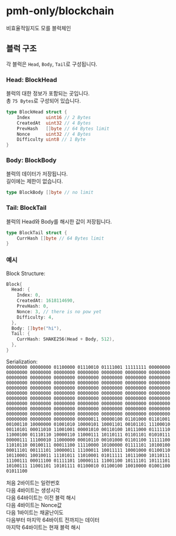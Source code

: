 # pmh-only/blockchain
비효율적일지도 모를 블럭체인

## 블럭 구조
각 블럭은 `Head`, `Body`, `Tail`로 구성됩니다.

### Head: BlockHead
블럭의 대한 정보가 포함되는 곳입니다.\
총 `75 Bytes`로 구성되어 있습니다.

```go
type BlockHead struct {
	Index      uint16 // 2 Bytes
	CreatedAt  uint32 // 4 Bytes
	PrevHash   []byte // 64 Bytes limit
	Nonce      uint32 // 4 Bytes
	Difficulty uint8 // 1 Byte
}
```

### Body: BlockBody
블럭의 데이터가 저장됩니다.\
길이에는 제한이 없습니다.

```go
type BlockBody []byte // no limit
```

### Tail: BlockTail
블럭의 Head와 Body를 해시한 값이 저장됩니다.

```go
type BlockTail struct {
	CurrHash []byte // 64 Bytes limit
}
```

### 예시
Block Structure:
```go
Block{
  Head: {
    Index: 0,
    CreatedAt: 1618114690,
    PrevHash: 0,
    Nonce: 3, // there is no pow yet
    Difficulty: 4,
  },
  Body: []byte("hi"),
  Tail: {
    CurrHash: SHAKE256(Head + Body, 512),
  },
}
```

Serialization:\
`00000000 00000000 01100000 01110010 01111001 11111111 00000000 00000000 00000000 00000000 00000000 00000000 00000000 00000000 00000000 00000000 00000000 00000000 00000000 00000000 00000000 00000000 00000000 00000000 00000000 00000000 00000000 00000000 00000000 00000000 00000000 00000000 00000000 00000000 00000000 00000000 00000000 00000000 00000000 00000000 00000000 00000000 00000000 00000000 00000000 00000000 00000000 00000000 00000000 00000000 00000000 00000000 00000000 00000000 00000000 00000000 00000000 00000000 00000000 00000000 00000000 00000000 00000000 00000000 00000000 00000000 00000000 00000000 00000000 00000000 00000000 00000000 00000000 00000011 00000100 01101000 01101001 00100110 10000000 01001010 10000101 10001101 00101101 11100010 00110101 00011010 11001001 00001010 00110100 10111000 01111110 11000100 01110110 10000110 11000111 10110111 01101101 01010111 00000111 11100010 11000000 00010110 00101000 01101100 11111100 11010110 00100111 00011100 11110000 10100000 01111101 10100100 00011101 00111101 10000011 11100011 10011111 10001000 01100110 10110001 10010011 11101011 11010001 01011111 10111000 10110111 11100111 00011100 01111101 10000111 11001100 10111101 10111101 10100111 11001101 10101111 01100010 01100100 10010000 01001100 01011100`

처음 2바이트는 일련번호\
다음 4바이트는 생성시각\
다음 64바이트는 이전 블럭 해시\
다음 4바이트는 Nonce값\
다음 1바이트는 채굴난이도\
다음부터 마지막 64바이트 전까지는 데이터\
마지막 64바이트는 현재 블럭 해시
